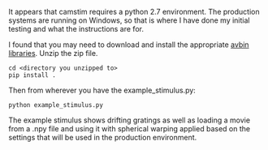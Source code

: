 It appears that camstim requires a python 2.7 environment. The production systems are running on Windows, so that is where I have done my initial testing and what the instructions are for.

I found that you may need to download and install the appropriate [avbin libraries](https://avbin.github.io/AVbin/Download.html). Unzip the zip file.

    cd <directory you unzipped to>
    pip install .

Then from wherever you have the example_stimulus.py:

    python example_stimulus.py

The example stimulus shows drifting gratings as well as loading a movie from a .npy file and using it with spherical warping applied based on the settings that will be used in the production environment.
